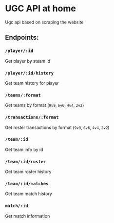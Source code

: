 # UGC API at home

Ugc api based on scraping the website

## Endpoints:

### `/player/:id`

Get player by steam id

### `/player/:id/history`

Get team history for player

### `/teams/:format`

Get teams by format (`9v9`, `6v6`, `4v4`, `2v2`)

### `/transactions/:format`

Get roster transactions by format (`9v9`, `6v6`, `4v4`, `2v2`)

### `/team/:id`

Get team info by id

### `/team/:id/roster`

Get team roster history

### `/team/:id/matches`

Get team match history

### `match/:id`

Get match information